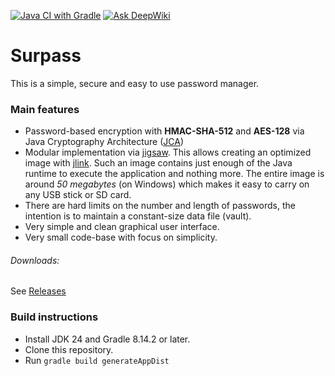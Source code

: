 [![Java CI with Gradle](https://github.com/e-soul/surpass/actions/workflows/gradle.yml/badge.svg)](https://github.com/e-soul/surpass/actions/workflows/gradle.yml)
[![Ask DeepWiki](https://deepwiki.com/badge.svg)](https://deepwiki.com/e-soul/surpass)
# Surpass

This is a simple, secure and easy to use password manager.

### Main features
 - Password-based encryption with **HMAC-SHA-512** and **AES-128** via Java Cryptography Architecture ([JCA](https://docs.oracle.com/en/java/javase/23/security/java-cryptography-architecture-jca-reference-guide.html))
 - Modular implementation via [jigsaw](http://openjdk.java.net/projects/jigsaw/). This allows creating an optimized image with [jlink](https://docs.oracle.com/en/java/javase/23/docs/specs/man/jlink.html). Such an image contains just enough of the Java runtime to execute the application and nothing more. The entire image is around *50 megabytes* (on Windows) which makes it easy to carry on any USB stick or SD card.
 - There are hard limits on the number and length of passwords, the intention is to maintain a constant-size data file (vault).
 - Very simple and clean graphical user interface.
 - Very small code-base with focus on simplicity.

###### Downloads:
See [Releases](https://github.com/e-soul/surpass/releases)

### Build instructions
 - Install JDK 24 and Gradle 8.14.2 or later.
 - Clone this repository.
 - Run `gradle build generateAppDist`

